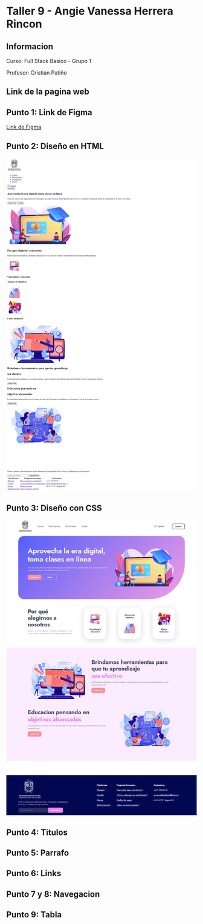 <h1>Taller 9 - Angie Vanessa Herrera Rincon</h1>

<h2>Informacion</h2>
<p>Curso: Full Stack Basico - Grupo 1</p>
<p>Profesor: Cristian Patiño</p>

<h2>Link de la pagina web</h2>


<h2>Punto 1: Link de Figma</h2>
<a href="https://www.figma.com/file/UPff7qoomQhKoKsqyQIBgh/Angie-Vanessa-herrera-rinc%C3%B3n?type=design&node-id=0%3A1&mode=design&t=N5kLpW5WpgHmGCRM-1">Link de Figma</a>

<h2>Punto 2: Diseño en HTML</h2>
 <img src="./public/images/html.png" alt="html">

<h2>Punto 3: Diseño con CSS</h2>
<img src="./public/images/CSS.png" alt="css">

<h2>Punto 4: Titulos</h2>

<h2>Punto 5: Parrafo</h2>

<h2>Punto 6: Links</h2>

<h2>Punto 7 y 8: Navegacion</h2>

<h2>Punto 9: Tabla</h2>